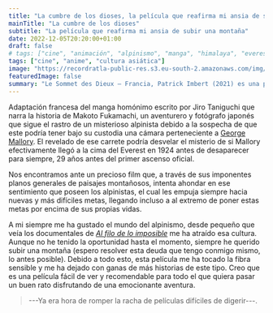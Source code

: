 ```yaml
---
title: "La cumbre de los dioses, la película que reafirma mi ansia de subir una montaña"
mainTitle: "La cumbre de los dioses"
subtitle: "La película que reafirma mi ansia de subir una montaña"
date: 2022-12-05T20:20:00+01:00
draft: false
# tags: ["cine", "animación", "alpinismo", "manga", "himalaya", "everest", "fotografía"]
tags: ["cine", "anime", "cultura asiática"]
image: "https://recordratla-public-res.s3.eu-south-2.amazonaws.com/img/20221205/le-sommet-des-dieux-750.jpg"
featuredImage: false
summary: "Le Sommet des Dieux — Francia, Patrick Imbert (2021) es una película que me ha tocado la fibra sensible y me ha dejado con ganas de más historias de alpinismo."
---
```


Adaptación francesa del manga homónimo escrito por Jiro Taniguchi que
narra la historia de Makoto Fukamachi, un aventurero y fotógrafo japonés
que sigue el rastro de un misterioso alpinista debido a la sospecha de
que este podría tener bajo su custodia una cámara perteneciente a
[George Mallory](https://es.wikipedia.org/wiki/George_Leigh_Mallory). El
revelado de ese carrete podría desvelar el misterio de si Mallory
efectivamente llegó a la cima del Everest en 1924 antes de desaparecer
para siempre, 29 años antes del primer ascenso oficial.

<!-- {{< blockMediaText src="https://recordratla-public-res.s3.eu-south-2.amazonaws.com/img/20221205/le-sommet-des-dieux.jpg" alt="Imagen generada por Stable Diffusion 2.1 de unos alpinistas ascendiendo al Everest." >}}
<em>Mis ojos se fijaron en un par de pequeños puntos negros [...] El primero se acercó entonces al gran escalón de roca y pronto emergió en la cima; el segundo hizo lo mismo. Entonces toda la fascinante visión se desvaneció, envuelta en nubes una vez más</em>
<p>—Noel Odell, escalador de apoyo y último hombre que vio a Mallory e Irvine con vida. 8 de junio de 1924.</p>
{{< /blockMediaText >}} -->

Nos encontramos ante un precioso film que, a través de sus imponentes
planos generales de paisajes montañosos, intenta ahondar en ese
sentimiento que poseen los alpinistas, el cual les empuja siempre hacia
nuevas y más difíciles metas, llegando incluso a al extremo de poner
estas metas por encima de sus propias vidas.

A mi siempre me ha gustado el mundo del alpinismo, desde pequeño que
veía los documentales de [*Al filo de lo
imposible*](https://es.wikipedia.org/wiki/Al_filo_de_lo_imposible) me ha
atraído esa cultura. Aunque no he tenido la oportunidad hasta el
momento, siempre he querido subir una montaña (espero resolver esta
deuda que tengo conmigo mismo, lo antes posible). Debido a todo esto,
esta película me ha tocado la fibra sensible y me ha dejado con ganas de
más historias de este tipo. Creo que es una película fácil de ver y
recomendable para todo el que quiera pasar un buen rato disfrutando de
una emocionante aventura.

> ---Ya era hora de romper la racha de películas difíciles de digerir---.
